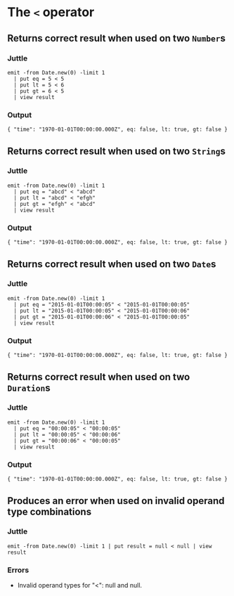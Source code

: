 The `<` operator
================

Returns correct result when used on two `Number`s
-------------------------------------------------

### Juttle

    emit -from Date.new(0) -limit 1
      | put eq = 5 < 5
      | put lt = 5 < 6
      | put gt = 6 < 5
      | view result

### Output

    { "time": "1970-01-01T00:00:00.000Z", eq: false, lt: true, gt: false }

Returns correct result when used on two `String`s
-------------------------------------------------

### Juttle

    emit -from Date.new(0) -limit 1
      | put eq = "abcd" < "abcd"
      | put lt = "abcd" < "efgh"
      | put gt = "efgh" < "abcd"
      | view result

### Output

    { "time": "1970-01-01T00:00:00.000Z", eq: false, lt: true, gt: false }

Returns correct result when used on two `Date`s
-----------------------------------------------

### Juttle

    emit -from Date.new(0) -limit 1
      | put eq = "2015-01-01T00:00:05" < "2015-01-01T00:00:05"
      | put lt = "2015-01-01T00:00:05" < "2015-01-01T00:00:06"
      | put gt = "2015-01-01T00:00:06" < "2015-01-01T00:00:05"
      | view result

### Output

    { "time": "1970-01-01T00:00:00.000Z", eq: false, lt: true, gt: false }

Returns correct result when used on two `Duration`s
---------------------------------------------------

### Juttle

    emit -from Date.new(0) -limit 1
      | put eq = "00:00:05" < "00:00:05"
      | put lt = "00:00:05" < "00:00:06"
      | put gt = "00:00:06" < "00:00:05"
      | view result

### Output

    { "time": "1970-01-01T00:00:00.000Z", eq: false, lt: true, gt: false }

Produces an error when used on invalid operand type combinations
----------------------------------------------------------------

### Juttle

    emit -from Date.new(0) -limit 1 | put result = null < null | view result

### Errors

  * Invalid operand types for "<": null and null.
